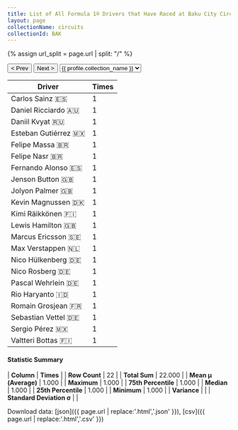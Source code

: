```yaml
---
title: List of All Formula 1® Drivers that Have Raced at Baku City Circuit
layout: page
collectionName: circuits
collectionId: BAK
---
```


{% assign url_split = page.url | split: "/" %}
<div id="collection-navigation">
<button onclick="selector.options[selector.selectedIndex-1].value && (window.location = selector.options[selector.selectedIndex-1].value);">&lt; Prev</button>
<button onclick="selector.options[selector.selectedIndex+1].value && (window.location = selector.options[selector.selectedIndex+1].value);">Next &gt;</button>
<select id="selector" onchange="this.options[this.selectedIndex].value && (window.location = this.options[this.selectedIndex].value);">
  {% for collectionId in site.data[page.collectionName].refs %}
    {% if collectionId == page.collectionId %}
      {% assign selected = "selected" %}
    {% else %}
      {% assign selected = "" %}
    {% endif %}
    {% assign profile = site.data[page.collectionName][collectionId].profile %}
    <option value="/f1/{{ page.collectionName }}/{{ collectionId }}/{{ url_split[4] }}" {{ selected }}>{{ profile.collection_name }}</option>
  {% endfor %}
</select>
</div>

| Driver | Times |
|--|--|
| Carlos Sainz 🇪🇸 | 1 |
| Daniel Ricciardo 🇦🇺 | 1 |
| Daniil Kvyat 🇷🇺 | 1 |
| Esteban Gutiérrez 🇲🇽 | 1 |
| Felipe Massa 🇧🇷 | 1 |
| Felipe Nasr 🇧🇷 | 1 |
| Fernando Alonso 🇪🇸 | 1 |
| Jenson Button 🇬🇧 | 1 |
| Jolyon Palmer 🇬🇧 | 1 |
| Kevin Magnussen 🇩🇰 | 1 |
| Kimi Räikkönen 🇫🇮 | 1 |
| Lewis Hamilton 🇬🇧 | 1 |
| Marcus Ericsson 🇸🇪 | 1 |
| Max Verstappen 🇳🇱 | 1 |
| Nico Hülkenberg 🇩🇪 | 1 |
| Nico Rosberg 🇩🇪 | 1 |
| Pascal Wehrlein 🇩🇪 | 1 |
| Rio Haryanto 🇮🇩 | 1 |
| Romain Grosjean 🇫🇷 | 1 |
| Sebastian Vettel 🇩🇪 | 1 |
| Sergio Pérez 🇲🇽 | 1 |
| Valtteri Bottas 🇫🇮 | 1 |

#### Statistic Summary

| **Column** | **Times** |
| **Row Count** | 22 |
| **Total Sum** | 22.000 |
| **Mean μ (Average)** | 1.000 |
| **Maximum** | 1.000 |
| **75th Percentile** | 1.000 |
| **Median** | 1.000 |
| **25th Percentile** | 1.000 |
| **Minimum** | 1.000 |
| **Variance** |  |
| **Standard Deviation σ** |  |

Download data: [json]({{ page.url | replace:'.html','.json' }}), [csv]({{ page.url | replace:'.html','.csv' }})
